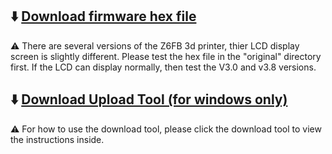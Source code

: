 ## :arrow_down: [Download firmware hex file](Z6FB_HEX.zip)
:warning: There are several versions of the Z6FB 3d printer, thier LCD display screen is slightly different. Please test the hex file in the "original" directory first. If the LCD can display normally, then test the V3.0 and v3.8 versions.
## :arrow_down: [Download Upload Tool (for windows only)](https://github.com/ZONESTAR3D/Firmware/tree/master/Firmware_Upload_tool_for_ZRIB_ZMIB)
:warning: For how to use the download tool, please click the download tool to view the instructions inside.

